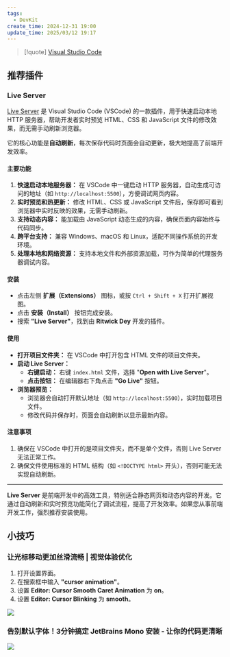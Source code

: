 ```yaml
---
tags:
  - DevKit
create_time: 2024-12-31 19:00
update_time: 2025/03/12 19:17
---
```


> [!quote]
> [Visual Studio Code](https://code.visualstudio.com/)

## 推荐插件

### Live Server

[Live Server](https://marketplace.visualstudio.com/items?itemName=ritwickdey.LiveServer) 是 Visual Studio Code (VSCode) 的一款插件，用于快速启动本地 HTTP 服务器，帮助开发者实时预览 HTML、CSS 和 JavaScript 文件的修改效果，而无需手动刷新浏览器。

它的核心功能是**自动刷新**，每次保存代码时页面会自动更新，极大地提高了前端开发效率。

#### 主要功能

1. **快速启动本地服务器：**
    在 VSCode 中一键启动 HTTP 服务器，自动生成可访问的地址（如 `http://localhost:5500`），方便调试网页内容。
2. **实时预览和热更新：**
    修改 HTML、CSS 或 JavaScript 文件后，保存即可看到浏览器中实时反映的效果，无需手动刷新。
3. **支持动态内容：**
    能加载由 JavaScript 动态生成的内容，确保页面内容始终与代码同步。
4. **跨平台支持：**
    兼容 Windows、macOS 和 Linux，适配不同操作系统的开发环境。
5. **处理本地和网络资源：**
    支持本地文件和外部资源加载，可作为简单的代理服务器调试内容。

#### 安装

- 点击左侧 **扩展（Extensions）** 图标，或按 `Ctrl + Shift + X` 打开扩展视图。
- 点击 **安装（Install）** 按钮完成安装。
- 搜索 **"Live Server"**，找到由 **Ritwick Dey** 开发的插件。

#### 使用

- **打开项目文件夹：**
    在 VSCode 中打开包含 HTML 文件的项目文件夹。
- **启动 Live Server：**
    - **右键启动：** 右键 `index.html` 文件，选择 "**Open with Live Server**"。
    - **点击按钮：** 在编辑器右下角点击 **"Go Live"** 按钮。
- **浏览器预览：**
    - 浏览器会自动打开默认地址（如 `http://localhost:5500`），实时加载项目文件。
    - 修改代码并保存时，页面会自动刷新以显示最新内容。

#### 注意事项

1. 确保在 VSCode 中打开的是项目文件夹，而不是单个文件，否则 Live Server 无法正常工作。
2. 确保文件使用标准的 HTML 结构（如 `<!DOCTYPE html>` 开头），否则可能无法实现自动刷新。

---

**Live Server** 是前端开发中的高效工具，特别适合静态网页和动态内容的开发。它通过自动刷新和实时预览功能简化了调试流程，提高了开发效率。如果您从事前端开发工作，强烈推荐安装使用。

## 小技巧

### 让光标移动更加丝滑流畅 | 视觉体验优化

1. 打开设置界面。
2. 在搜索框中输入 **"cursor animation"**。
3. 设置 **Editor: Cursor Smooth Caret Animation** 为 **on**。
4. 设置 **Editor: Cursor Blinking** 为 **smooth**。

![](https://img.xiaorang.fun/202501121155802.png)

### 告别默认字体！3分钟搞定 JetBrains Mono 安装 - 让你的代码更清晰

![](https://img.xiaorang.fun/202501232207718.png)
